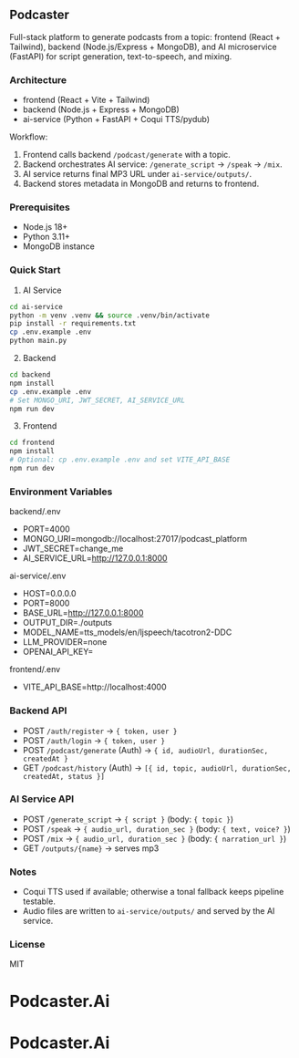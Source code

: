 ## Podcaster

Full-stack platform to generate podcasts from a topic: frontend (React + Tailwind), backend (Node.js/Express + MongoDB), and AI microservice (FastAPI) for script generation, text-to-speech, and mixing.

### Architecture
- frontend (React + Vite + Tailwind)
- backend (Node.js + Express + MongoDB)
- ai-service (Python + FastAPI + Coqui TTS/pydub)

Workflow:
1. Frontend calls backend `/podcast/generate` with a topic.
2. Backend orchestrates AI service: `/generate_script` → `/speak` → `/mix`.
3. AI service returns final MP3 URL under `ai-service/outputs/`.
4. Backend stores metadata in MongoDB and returns to frontend.

### Prerequisites
- Node.js 18+
- Python 3.11+
- MongoDB instance

### Quick Start

1) AI Service
```bash
cd ai-service
python -m venv .venv && source .venv/bin/activate
pip install -r requirements.txt
cp .env.example .env
python main.py
```

2) Backend
```bash
cd backend
npm install
cp .env.example .env
# Set MONGO_URI, JWT_SECRET, AI_SERVICE_URL
npm run dev
```

3) Frontend
```bash
cd frontend
npm install
# Optional: cp .env.example .env and set VITE_API_BASE
npm run dev
```

### Environment Variables

backend/.env
- PORT=4000
- MONGO_URI=mongodb://localhost:27017/podcast_platform
- JWT_SECRET=change_me
- AI_SERVICE_URL=http://127.0.0.1:8000

ai-service/.env
- HOST=0.0.0.0
- PORT=8000
- BASE_URL=http://127.0.0.1:8000
- OUTPUT_DIR=./outputs
- MODEL_NAME=tts_models/en/ljspeech/tacotron2-DDC
- LLM_PROVIDER=none
- OPENAI_API_KEY=

frontend/.env
- VITE_API_BASE=http://localhost:4000

### Backend API
- POST `/auth/register` → `{ token, user }`
- POST `/auth/login` → `{ token, user }`
- POST `/podcast/generate` (Auth) → `{ id, audioUrl, durationSec, createdAt }`
- GET `/podcast/history` (Auth) → `[{ id, topic, audioUrl, durationSec, createdAt, status }]`

### AI Service API
- POST `/generate_script` → `{ script }` (body: `{ topic }`)
- POST `/speak` → `{ audio_url, duration_sec }` (body: `{ text, voice? }`)
- POST `/mix` → `{ audio_url, duration_sec }` (body: `{ narration_url }`)
- GET `/outputs/{name}` → serves mp3

### Notes
- Coqui TTS used if available; otherwise a tonal fallback keeps pipeline testable.
- Audio files are written to `ai-service/outputs/` and served by the AI service.

### License
MIT


# Podcaster.Ai
# Podcaster.Ai
